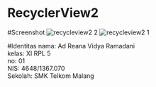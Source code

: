 # RecyclerView2
#Screenshot
![recycleview2 2](https://cloud.githubusercontent.com/assets/22124998/22393810/586aa43e-e541-11e6-8a7c-86dcfcecf80f.png)
![recycleview2 1](https://cloud.githubusercontent.com/assets/22124998/22393811/5af68fd8-e541-11e6-85b3-2a4e90dc386d.png)

#Identitas
nama: Ad Reana Vidya Ramadani<br>
kelas: XI RPL 5<br>
no: 01<br>
NIS: 4648/1367.070<br>
Sekolah: SMK Telkom Malang<br>
